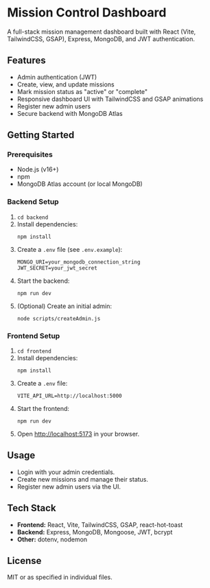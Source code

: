 # Mission Control Dashboard

A full-stack mission management dashboard built with React (Vite, TailwindCSS, GSAP), Express, MongoDB, and JWT authentication.

## Features

- Admin authentication (JWT)
- Create, view, and update missions
- Mark mission status as "active" or "complete"
- Responsive dashboard UI with TailwindCSS and GSAP animations
- Register new admin users
- Secure backend with MongoDB Atlas

## Getting Started

### Prerequisites

- Node.js (v16+)
- npm
- MongoDB Atlas account (or local MongoDB)

### Backend Setup

1. `cd backend`
2. Install dependencies:
   ```
   npm install
   ```
3. Create a `.env` file (see `.env.example`):
   ```
   MONGO_URI=your_mongodb_connection_string
   JWT_SECRET=your_jwt_secret
   ```
4. Start the backend:
   ```
   npm run dev
   ```
5. (Optional) Create an initial admin:
   ```
   node scripts/createAdmin.js
   ```

### Frontend Setup

1. `cd frontend`
2. Install dependencies:
   ```
   npm install
   ```
3. Create a `.env` file:
   ```
   VITE_API_URL=http://localhost:5000
   ```
4. Start the frontend:
   ```
   npm run dev
   ```
5. Open [http://localhost:5173](http://localhost:5173) in your browser.

## Usage

- Login with your admin credentials.
- Create new missions and manage their status.
- Register new admin users via the UI.

## Tech Stack

- **Frontend:** React, Vite, TailwindCSS, GSAP, react-hot-toast
- **Backend:** Express, MongoDB, Mongoose, JWT, bcrypt
- **Other:** dotenv, nodemon

## License

MIT or as specified in individual files.
